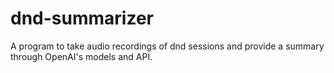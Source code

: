 # dnd-summarizer
A program to take audio recordings of dnd sessions and provide a summary through OpenAI's models and API.
